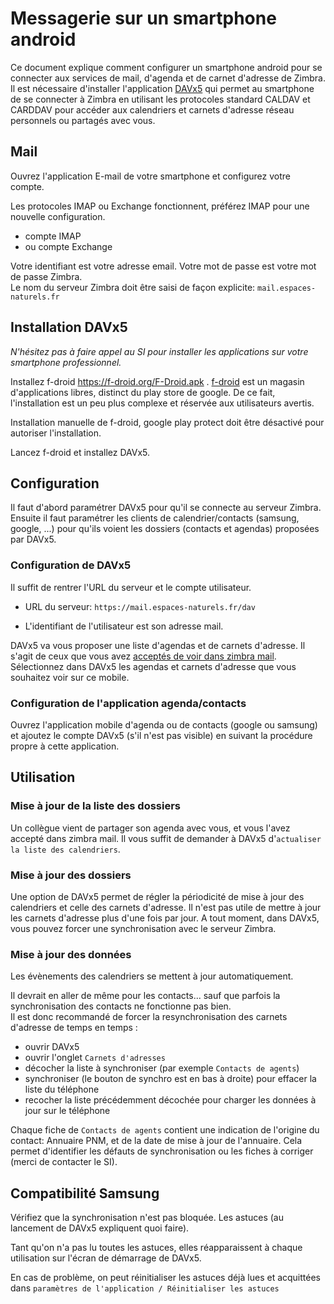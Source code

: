 # Messagerie sur un smartphone android

Ce document explique comment configurer un smartphone android pour se connecter aux services de mail, d'agenda et de carnet d'adresse de Zimbra.  
Il est nécessaire d'installer l'application [DAVx5](#installation-davx5) qui permet au smartphone de se connecter à Zimbra en utilisant les protocoles standard CALDAV et CARDDAV pour accéder aux calendriers et carnets d'adresse réseau personnels ou partagés avec vous.

## Mail

Ouvrez l'application E-mail de votre smartphone et configurez votre compte.

Les protocoles IMAP ou Exchange fonctionnent, préférez IMAP pour une nouvelle configuration.

- compte IMAP
- ou compte Exchange

Votre identifiant est votre adresse email. Votre mot de passe est votre mot de passe Zimbra.  
Le nom du serveur Zimbra doit être saisi de façon explicite: `mail.espaces-naturels.fr`

## Installation DAVx5

_N'hésitez pas à faire appel au SI pour installer les applications sur votre smartphone professionnel._

Installez f-droid https://f-droid.org/F-Droid.apk . [f-droid](https://f-droid.org) est un magasin d'applications libres, distinct du play store de google. De ce fait, l'installation est un peu plus complexe et réservée aux utilisateurs avertis.

Installation manuelle de f-droid, google play protect doit être désactivé pour autoriser l'installation.

Lancez f-droid et installez DAVx5.

## Configuration

Il faut d'abord paramétrer DAVx5 pour qu'il se connecte au serveur Zimbra. Ensuite il faut paramétrer les clients de calendrier/contacts (samsung, google, ...) pour qu'ils voient les dossiers (contacts et agendas) proposées par DAVx5.

### Configuration de DAVx5

Il suffit de rentrer l'URL du serveur et le compte utilisateur.

- URL du serveur: `https://mail.espaces-naturels.fr/dav`

- L'identifiant de l'utilisateur est son adresse mail.

DAVx5 va vous proposer une liste d'agendas et de carnets d'adresse. Il s'agit de ceux que vous avez [acceptés de voir dans zimbra mail](../Zimbra.md#accéder-à-un-agenda-un-carnet-dadresses-ou-une-boîte-mail-partagés-avec-moi).
Sélectionnez dans DAVx5 les agendas et carnets d'adresse que vous souhaitez voir sur ce mobile.

### Configuration de l'application agenda/contacts

Ouvrez l'application mobile d'agenda ou de contacts (google ou samsung) et ajoutez le compte DAVx5 (s'il n'est pas visible) en suivant la procédure propre à cette application.

## Utilisation

### Mise à jour de la liste des dossiers

Un collègue vient de partager son agenda avec vous, et vous l'avez accepté dans zimbra mail. Il vous suffit de demander à DAVx5 d'`actualiser la liste des calendriers`.

### Mise à jour des dossiers

Une option de DAVx5 permet de régler la périodicité de mise à jour des calendriers et celle des carnets d'adresse. Il n'est pas utile de mettre à jour les carnets d'adresse plus d'une fois par jour. A tout moment, dans DAVx5, vous pouvez forcer une synchronisation avec le serveur Zimbra.

### Mise à jour des données

Les évènements des calendriers se mettent à jour automatiquement.

Il devrait en aller de même pour les contacts... sauf que parfois la synchronisation des contacts ne fonctionne pas bien.  
Il est donc recommandé de forcer la resynchronisation des carnets d'adresse de temps en temps :

- ouvrir DAVx5
- ouvrir l'onglet `Carnets d'adresses`
- décocher la liste à synchroniser (par exemple `Contacts de agents`)
- synchroniser (le bouton de synchro est en bas à droite) pour effacer la liste du téléphone
- recocher la liste précédemment décochée pour charger les données à jour sur le téléphone

Chaque fiche de `Contacts de agents` contient une indication de l'origine du contact: Annuaire PNM, et de la date de mise à jour de l'annuaire. Cela permet d'identifier les défauts de synchronisation ou les fiches à corriger (merci de contacter le SI).

## Compatibilité Samsung

Vérifiez que la synchronisation n'est pas bloquée. Les astuces (au lancement de DAVx5 expliquent quoi faire).

Tant qu'on n'a pas lu toutes les astuces, elles réapparaissent à chaque utilisation sur l'écran de démarrage de DAVx5.

En cas de problème, on peut réinitialiser les astuces déjà lues et acquittées dans `paramètres de l'application / Réinitialiser les astuces`
